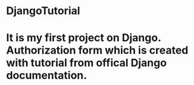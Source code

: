 # DjangoTutorial

# It is my first project on Django. Authorization form which is created with tutorial from offical Django documentation.
